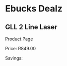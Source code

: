 
# Ebucks Dealz
## GLL 2 Line Laser
[Product Page](https://www.ebucks.com/web/shop/productSelected.do?prodId=1169664621&catId=717342768)

Price: R849.00

Savings: 


	